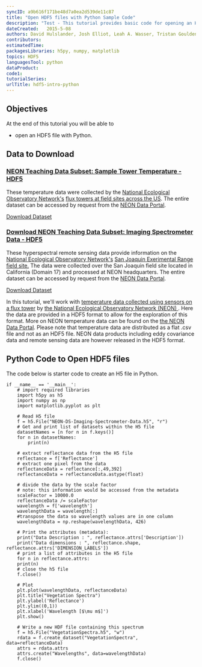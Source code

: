 ```yaml
---
syncID: a9b616f171be48d7a0ea2d539de11c87
title: "Open HDF5 files with Python Sample Code"
description: "Test - This tutorial provides basic code for opening an HDF5 file in Python using the h5py, numpy, and matplotlib libraries."
dateCreated:   2015-5-08
authors: David Hulslander, Josh Elliot, Leah A. Wasser, Tristan Goulden
contributors:
estimatedTime:
packagesLibraries: h5py, numpy, matplotlib
topics: HDF5
languagesTool: python
dataProduct:
code1:
tutorialSeries:
urlTitle: hdf5-intro-python
---
```


<div id="ds-objectives" markdown="1">

## Objectives

At the end of this tutorial you will be able to

* open an HDF5 file with Python.


## Data to Download

<h3><a href="https://ndownloader.figshare.com/files/7024985" > NEON Teaching Data Subset: Sample Tower Temperature - HDF5 </a></h3>

These temperature data were collected by the
<a href="https://www.neonscience.org/" target="_blank"> National Ecological Observatory Network's</a>
<a href="https://www.neonscience.org/field-sites/field-sites-map" target="_blank">flux towers at field sites across the US</a>.
The entire dataset can be accessed by request from the
<a href="http://data.neonscience.org" target="_blank"> NEON Data Portal</a>.

<a href="https://ndownloader.figshare.com/files/7024985" class="link--button link--arrow">
Download Dataset </a>




<h3><a href="https://ndownloader.figshare.com/files/7024271">
Download NEON Teaching Data Subset: Imaging Spectrometer Data - HDF5 </a></h3>

These hyperspectral remote sensing data provide information on the
<a href="https://www.neonscience.org/" target="_blank"> National Ecological Observatory Network's</a>
<a href="https://www.neonscience.org/field-sites/field-sites-map/SJER" target="_blank" > San Joaquin Exerimental Range field site.</a>
The data were collected over the San Joaquin field site located in California
(Domain 17) and processed at NEON headquarters. The entire dataset can be accessed by request from the
<a href="http://data.neonscience.org" target="_blank"> NEON Data Portal</a>.

<a href="https://ndownloader.figshare.com/files/7024271" class="link--button link--arrow">
Download Dataset</a>





</div>

In this tutorial, we'll work with
<a href="https://www.neonscience.org/data-collection/flux-tower-measurements" target="_blank"> temperature data collected using sensors on a flux tower</a>
by
<a href="https://www.neonscience.org/" target="_blank">the National Ecological Observatory Network (NEON) </a>.
Here the data are provided in a HDF5 format to allow for the exploration of this
format. More on NEON temperature data can be found on the
<a href="http://data.neonscience.org" target="_blank">the NEON Data Portal</a>.
Please note that temperature data are distributed as a flat .csv file and not as an
HDF5 file. NEON data products including eddy covariance data and remote sensing
data are however released in the HDF5 format.


## Python Code to Open HDF5 files

The code below is starter code to create an H5 file in Python.

    if __name__ == '__main__':
		# import required libraries
		import h5py as h5
		import numpy as np
		import matplotlib.pyplot as plt

		# Read H5 file
		f = h5.File("NEON-DS-Imaging-Spectrometer-Data.h5", "r")
		# Get and print list of datasets within the H5 file
		datasetNames = [n for n in f.keys()]
		for n in datasetNames:
			print(n)

		# extract reflectance data from the H5 file
		reflectance = f['Reflectance']
		# extract one pixel from the data
		reflectanceData = reflectance[:,49,392]
		reflectanceData = reflectanceData.astype(float)

		# divide the data by the scale factor
		# note: this information would be accessed from the metadata
		scaleFactor = 10000.0
		reflectanceData /= scaleFactor
		wavelength = f['wavelength']
		wavelengthData = wavelength[:]
		#transpose the data so wavelength values are in one column
		wavelengthData = np.reshape(wavelengthData, 426)

		# Print the attributes (metadata):
		print("Data Description : ", reflectance.attrs['Description'])
		print("Data dimensions : ", reflectance.shape, reflectance.attrs['DIMENSION_LABELS'])
		# print a list of attributes in the H5 file
		for n in reflectance.attrs:
		print(n)
		# close the h5 file
		f.close()

		# Plot
		plt.plot(wavelengthData, reflectanceData)
		plt.title("Vegetation Spectra")
		plt.ylabel('Reflectance')
		plt.ylim((0,1))
		plt.xlabel('Wavelength [$\mu m$]')
		plt.show()

		# Write a new HDF file containing this spectrum
		f = h5.File("VegetationSpectra.h5", "w")
		rdata = f.create_dataset("VegetationSpectra", data=reflectanceData)
		attrs = rdata.attrs
		attrs.create("Wavelengths", data=wavelengthData)
		f.close()
